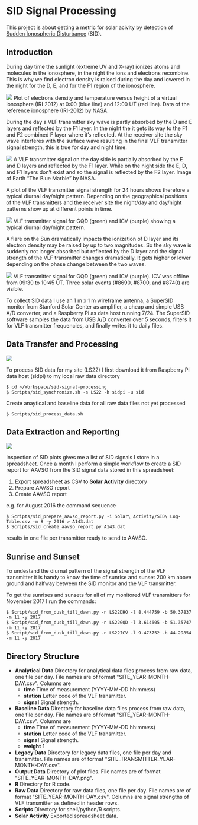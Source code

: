 # SID Signal Processing

This project is about getting a metric for solar acivity by detection of [Sudden Ionospheric Disturbance](https://www.aavso.org/solar-sids) (SID).

## Introduction

During day time the sunlight (extreme UV and X-ray) ionizes atoms and molecules in the ionosphere, in the night the ions and electrons recombine. This is why we find electron density is raised during the day and lowered in the night for the D, E, and  for the F1 region of the ionosphere.

![](Images/Virtual_Ionosphere_2015-07-15.png)
Plot of electrons density and temperature versus height of a virtual ionosphere (IRI 2012) at 0:00 (blue line) and 12:00 UT (red line). Data of the reference ionosphere (IRI-2012) by NASA.

During the day a VLF transmitter sky wave is partly absorbed by the D and E layers and reflected by the F1 layer. In the night the it gets its way to the F1 and F2 combined F layer where it’s reflected. At the receiver site the sky wave interferes with the surface wave resulting in the final VLF transmitter signal strength, this is true for day and night time.

![](Images/SID_E_D_F_Layers.png)
A VLF transmitter signal on the day side is partially absorbed by the E and D layers and reflected by the F1 layer. While on the night side the E, D, and F1 layers don’t exist and so the signal is reflected by the F2 layer. Image of Earth “The Blue Marble” by NASA.

A plot of the VLF transmitter signal strength for 24 hours shows therefore a typical diurnal day/night pattern. Depending on the geographical positions of the VLF transmitters and the receiver site the night/day and day/night patterns show up at different points in time.

![](Images/SID_LS22_2015-07-09_0000-2400.png)
VLF transmitter signal for GQD (green) and ICV (purple) showing a typical diurnal day/night pattern.

A flare on the Sun dramatically impacts the ionization of D layer and its electron density may be raised by up to two magnitudes. So the sky wave is suddenly not longer absorbed but reflected by the D layer and the signal strength of the VLF transmitter changes dramatically. It gets higher or lower depending on the phase change between the two waves.

![](Images/SID_LS22_2015-07-06_0000-2400.png)
VLF transmitter signal for GQD (green) and ICV (purple). ICV was offline from 09:30 to 10:45 UT. Three solar events (#8690, #8700, and #8740) are visible.

To collect SID data I use an 1 m x 1 m wireframe antenna, a SuperSID monitor from Stanford Solar Center as amplifier, a cheap and simple USB A/D converter, and a Raspberry Pi as data host running 7/24. The SuperSID software samples the data from USB A/D converter over 5 seconds, filters it for VLF transmitter frequencies, and finally writes it to daily files. 

## Data Transfer and Processing

![](Images/SID_Workflow_1.png)

To process SID data for my site (LS22) I first download it from Raspberry Pi data host (sidpi) to my local raw data directory

    $ cd ~/Workspace/sid-signal-processing
    $ Scripts/sid_synchronize.sh -s LS22 -h sidpi -u sid
 
Create anaytical and baseline data for all raw data files not yet processed

    $ Scripts/sid_process_data.sh
    
## Data Extraction and Reporting

![](Images/SID_Workflow_2.png)

Inspection of SID plots gives me a list of SID signals I store in a spreadsheet. Once a month I perform a simple workflow to create a SID report for AAVSO from the SID signal data stored in this spreadsheet:

1. Export spreadsheet as CSV to **Solar Activity** directory
1. Prepare AAVSO report
1. Create AAVSO report

e.g. for August 2016 the command sequence 

    $ Scripts/sid_prepare_aavso_report.py -i Solar\ Activity/SID\ Log-Table.csv -m 8 -y 2016 > A143.dat
    $ Scripts/sid_create_aavso_report.py A143.dat
    
results in one file per transmitter ready to send to AAVSO.

## Sunrise and Sunset

To undestand the diurnal pattern of the signal strength of the VLF transmitter it is handy to know the time of sunrise and sunset 200 km above ground and halfway between the SID monitor and the VLF transmitter. 

To get the sunrises and sunsets for all of my monitored VLF transmitters for November 2017 I run the commands:

    $ Script/sid_from_dusk_till_dawn.py -n LS22DHO -l 8.444759 -b 50.37837 -m 11 -y 2017 
    $ Script/sid_from_dusk_till_dawn.py -n LS22GQD -l 3.614605 -b 51.35747 -m 11 -y 2017
    $ Script/sid_from_dusk_till_dawn.py -n LS22ICV -l 9.473752 -b 44.29854 -m 11 -y 2017

## Directory Structure
  
- **Analytical Data** Directory for analytical data files process from raw data, one file per day. File names are of format "SITE_YEAR-MONTH-DAY.csv". Columns are
    + **time** Time of measurement (YYYY-MM-DD hh:mm:ss)
    + **station** Letter code of the VLF transmitter.
    + **signal** Signal strength.
- **Baseline Data** Directory for baseline data files process from raw data, one file per day. File names are of format "SITE_YEAR-MONTH-DAY.csv". Columns are
    + **time** Time of measurement (YYYY-MM-DD hh:mm:ss)
    + **station** Letter code of the VLF transmitter.
    + **signal** Signal strength.
    + **weight** 1
- **Legacy Data**  Directory for legacy data files, one file per day and transmitter. File names are of format "SITE_TRANSMITTER_YEAR-MONTH-DAY.csv". 
- **Output Data** Directory of plot files. File names are of format "SITE_YEAR-MONTH-DAY.png".
- **R** Directory for R code.
- **Raw Data**  Directory for raw data files, one file per day. File names are of format "SITE_YEAR-MONTH-DAY.csv". Columns are signal strengths of VLF transmitter as defined in header rows.
- **Scripts** Directory for shell/python/R scripts.
- **Solar Activity** Exported spreadsheet data.